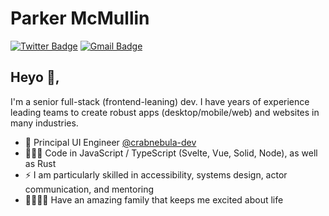 # Parker McMullin  
[![Twitter Badge](https://img.shields.io/badge/-@parker_codes-1ca0f1?style=flat-square&labelColor=1ca0f1&logo=twitter&logoColor=white&link=https://twitter.com/parker_codes)](https://twitter.com/parker_codes) 
[![Gmail Badge](https://img.shields.io/badge/-parker.mcmullin01@gmail.com-c14438?style=flat-square&logo=Gmail&logoColor=white&link=mailto:parker.mcmullin01@gmail.com)](mailto:parker.mcmullin01@gmail.com)

## Heyo 👋, 

I'm a senior full-stack (frontend-leaning) dev. I have years of experience leading teams to create robust apps (desktop/mobile/web) and websites in many industries.

- 🎨 Principal UI Engineer [@crabnebula-dev]([https://twitter.com/Tidefi_DEX](https://github.com/crabnebula-dev))
- 👨🏽‍💻 Code in JavaScript / TypeScript (Svelte, Vue, Solid, Node), as well as Rust
- ⚡️ I am particularly skilled in accessibility, systems design, actor communication, and mentoring
- 👨‍👩‍👧‍👦 Have an amazing family that keeps me excited about life
